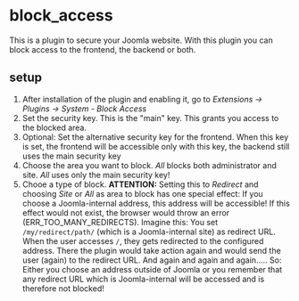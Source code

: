 # block_access
This is a plugin to secure your Joomla website. With this plugin you can block access to the frontend, the backend or both.

## setup
1. After installation of the plugin and enabling it, go to _Extensions -> Plugins -> System - Block Access_
2. Set the security key. This is the "main" key. This grants you access to the blocked area.
3. Optional: Set the alternative security key for the frontend. When this key is set, the frontend will be accessible only with this key, the backend still uses the main security key
4. Choose the area you want to block. _All_ blocks both administrator and site. _All_ uses only the main security key!
5. Chooe a type of block. **ATTENTION:** Setting this to _Redirect_ and choosing _Site_ or _All_ as area to block has one special effect: If you choose a Joomla-internal address, this address will be accessible! If this effect would not exist, the browser would throw an error (ERR_TOO_MANY_REDIRECTS). Imagine this: You set `/my/redirect/path/` (which is a Joomla-internal site) as redirect URL. When the user accesses `/`, they gets redirected to the configured address. There the plugin would take action again and would send the user (again) to the redirect URL. And again and again and again..... So: Either you choose an address outside of Joomla or you remember that any redirect URL which is Joomla-internal will be accessed and is therefore not blocked! 
